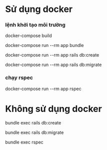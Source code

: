 # Sử dụng docker
### lệnh khởi tạo môi trường
docker-compose build

docker-compose run --rm app bundle

docker-compose run --rm app rails db:create

docker-compose run --rm app rails db:migrate

### chạy rspec
docker-compose run --rm app rspec

# Không sử dụng docker
bundle exec rails db:create

bundle exec rails db:migrate

bundle exec rspec